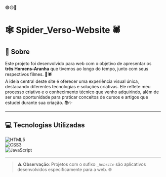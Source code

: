 🟢🟡🔴

# 🕸️ Spider_Verso-Website 🕷️

## 🧐 Sobre

Este projeto foi desenvolvido para web com o objetivo de apresentar os **três Homens-Aranha** que tivemos ao longo do tempo, junto com seus respectivos filmes. 🎥🕷️  
A ideia central deste site é oferecer uma experiência visual única, destacando diferentes tecnologias e soluções criativas. Ele reflete meu processo criativo e o conhecimento técnico que venho adquirindo, além de ser uma oportunidade para praticar conceitos de cursos e artigos que estudei durante sua criação. 📚✨  

---

## 💻 Tecnologias Utilizadas

![HTML5](https://img.shields.io/badge/html5-%23E34F26.svg?style=for-the-badge&logo=html5&logoColor=white)  
![CSS3](https://img.shields.io/badge/css3-%231572B6.svg?style=for-the-badge&logo=css3&logoColor=white)  
![JavaScript](https://img.shields.io/badge/javascript-%23323330.svg?style=for-the-badge&logo=javascript&logoColor=%23F7DF1E)  

---

> ⚠️ **Observação**: Projetos com o sufixo *`_Website`* são aplicativos desenvolvidos especificamente para a web. 🌐  


